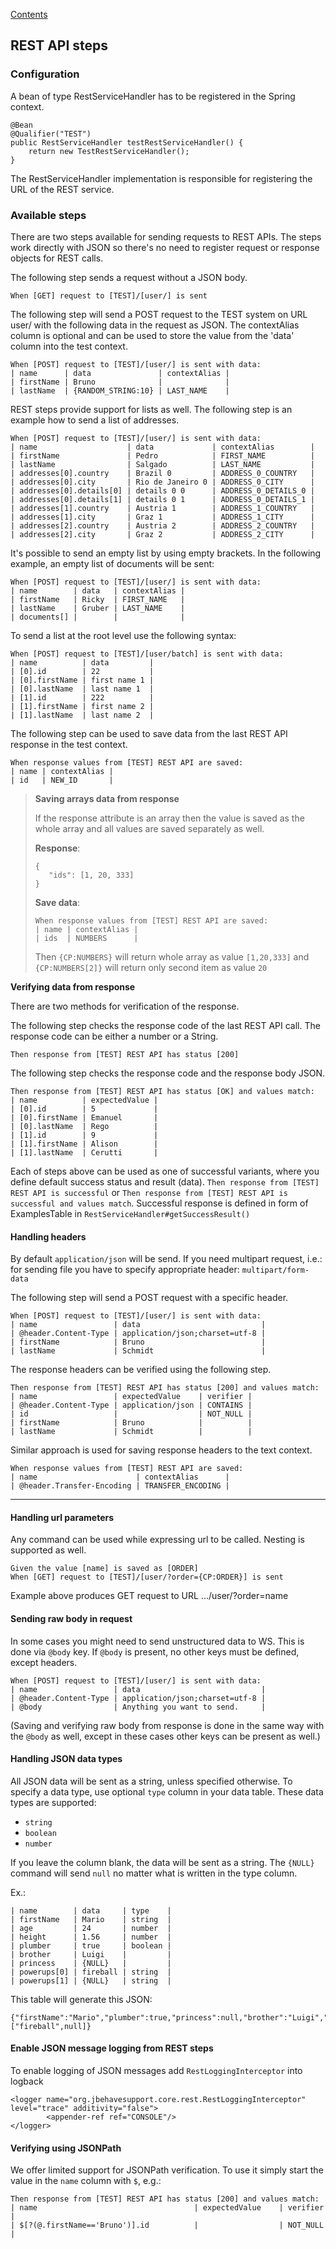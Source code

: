 [Contents](../README.md)

## REST API steps

### Configuration

A bean of type RestServiceHandler has to be registered in the Spring context.

```
@Bean
@Qualifier("TEST")
public RestServiceHandler testRestServiceHandler() {
    return new TestRestServiceHandler();
}
```

The RestServiceHandler implementation is responsible for registering the URL of the REST service.

### Available steps

There are two steps available for sending requests to REST APIs.
The steps work directly with JSON so there's no need to register request or response objects for REST calls.

The following step sends a request without a JSON body.
```
When [GET] request to [TEST]/[user/] is sent
```

The following step will send a POST request to the TEST system on URL user/ with the following data in the request as JSON.
The contextAlias column is optional and can be used to store the value from the 'data' column into the test context.
```
When [POST] request to [TEST]/[user/] is sent with data:
| name      | data               | contextAlias |
| firstName | Bruno              |              |
| lastName  | {RANDOM_STRING:10} | LAST_NAME    |
```

REST steps provide support for lists as well.
The following step is an example how to send a list of addresses.

```
When [POST] request to [TEST]/[user/] is sent with data:
| name                    | data             | contextAlias        |
| firstName               | Pedro            | FIRST_NAME          |
| lastName                | Salgado          | LAST_NAME           |
| addresses[0].country    | Brazil 0         | ADDRESS_0_COUNTRY   |
| addresses[0].city       | Rio de Janeiro 0 | ADDRESS_0_CITY      |
| addresses[0].details[0] | details 0 0      | ADDRESS_0_DETAILS_0 |
| addresses[0].details[1] | details 0 1      | ADDRESS_0_DETAILS_1 |
| addresses[1].country    | Austria 1        | ADDRESS_1_COUNTRY   |
| addresses[1].city       | Graz 1           | ADDRESS_1_CITY      |
| addresses[2].country    | Austria 2        | ADDRESS_2_COUNTRY   |
| addresses[2].city       | Graz 2           | ADDRESS_2_CITY      |
```

It's possible to send an empty list by using empty brackets.
In the following example, an empty list of documents will be sent:
```
When [POST] request to [TEST]/[user/] is sent with data:
| name        | data   | contextAlias |
| firstName   | Ricky  | FIRST_NAME   |
| lastName    | Gruber | LAST_NAME    |
| documents[] |        |              |
```

To send a list at the root level use the following syntax:

```
When [POST] request to [TEST]/[user/batch] is sent with data:
| name          | data         |
| [0].id        | 22           |
| [0].firstName | first name 1 |
| [0].lastName  | last name 1  |
| [1].id        | 222          |
| [1].firstName | first name 2 |
| [1].lastName  | last name 2  |
```

The following step can be used to save data from the last REST API response in the test context.
```
When response values from [TEST] REST API are saved:
| name | contextAlias |
| id   | NEW_ID       |
```
> **Saving arrays data from response**
> 
> If the response attribute is an array then the value is saved as the whole array and all values are saved separately as well.
> 
> **Response**:
> ```
> {
>    "ids": [1, 20, 333]
> }
> ```
> **Save data**:
> ```
> When response values from [TEST] REST API are saved:
> | name | contextAlias |
> | ids  | NUMBERS      |
> ```
> Then ``{CP:NUMBERS}`` will return whole array as value ``[1,20,333]`` 
> and ``{CP:NUMBERS[2]}`` will return only second item as value ``20``

**Verifying data from response**

There are two methods for verification of the response.

The following step checks the response code of the last REST API call.
The response code can be either a number or a String.
```
Then response from [TEST] REST API has status [200]
```

The following step checks the response code and the response body JSON.
```
Then response from [TEST] REST API has status [OK] and values match:
| name          | expectedValue |
| [0].id        | 5             |
| [0].firstName | Emanuel       |
| [0].lastName  | Rego          |
| [1].id        | 9             |
| [1].firstName | Alison        |
| [1].lastName  | Cerutti       |
```

Each of steps above can be used as one of successful variants, where you define default success status and result (data).
`Then response from [TEST] REST API is successful` or `Then response from [TEST] REST API is successful and values match`.
Successful response is defined in form of ExamplesTable in `RestServiceHandler#getSuccessResult()`

#### Handling headers
By default `application/json` will be send. If you need multipart request, i.e.: for sending file you have to specify appropriate header: `multipart/form-data`

The following step will send a POST request with a specific header.
```
When [POST] request to [TEST]/[user/] is sent with data:
| name                 | data                           |
| @header.Content-Type | application/json;charset=utf-8 |
| firstName            | Bruno                          |
| lastName             | Schmidt                        |
```

The response headers can be verified using the following step.
```
Then response from [TEST] REST API has status [200] and values match:
| name                 | expectedValue    | verifier |
| @header.Content-Type | application/json | CONTAINS |
| id                   |                  | NOT_NULL |
| firstName            | Bruno            |          |
| lastName             | Schmidt          |          |
```

Similar approach is used for saving response headers to the text context.
```
When response values from [TEST] REST API are saved:
| name                      | contextAlias      |
| @header.Transfer-Encoding | TRANSFER_ENCODING |
 ```
---

#### Handling url parameters

Any command can be used while expressing url to be called. Nesting is supported as well.
```
Given the value [name] is saved as [ORDER]
When [GET] request to [TEST]/[user/?order={CP:ORDER}] is sent
```
Example above produces GET request to URL .../user/?order=name

#### Sending raw body in request
In some cases you might need to send unstructured data to WS. This is done via `@body` key. If `@body` is present, no other keys must be defined, except headers.
```
When [POST] request to [TEST]/[user/] is sent with data:
| name                 | data                           |
| @header.Content-Type | application/json;charset=utf-8 |
| @body                | Anything you want to send.     |
```
(Saving and verifying raw body from response is done in the same way with the `@body` as well, except in these cases other keys can be present as well.)

#### Handling JSON data types
All JSON data will be sent as a string, unless specified otherwise. To specify a data type, use optional `type` column in your data table. These data types are supported:
 + `string`
 + `boolean`
 + `number`

If you leave the column blank, the data will be sent as a string. The `{NULL}` command will send `null` no matter what is written in the type column.

Ex.:
```
| name        | data     | type    |
| firstName   | Mario    | string  |
| age         | 24       | number  |
| height      | 1.56     | number  |
| plumber     | true     | boolean |
| brother     | Luigi    |         |
| princess    | {NULL}   |         |
| powerups[0] | fireball | string  |
| powerups[1] | {NULL}   | string  |
```
This table will generate this JSON:
```
{"firstName":"Mario","plumber":true,"princess":null,"brother":"Luigi","age":24,"height":1.56,"powerups":["fireball",null]}
```

#### Enable JSON message logging from REST steps
To enable logging of JSON messages add `RestLoggingInterceptor` into logback
```
<logger name="org.jbehavesupport.core.rest.RestLoggingInterceptor" level="trace" additivity="false">
        <appender-ref ref="CONSOLE"/>
</logger>
```

#### Verifying using JSONPath
We offer limited support for JSONPath verification. To use it simply start the value in the `name` column with `$`, e.g.:
```
Then response from [TEST] REST API has status [200] and values match:
| name                                   | expectedValue    | verifier |
| $[?(@.firstName=='Bruno')].id          |                  | NOT_NULL |
```
